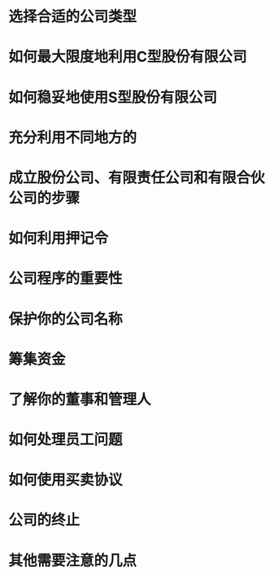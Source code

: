 # 选择合适的公司类型
# 如何最大限度地利用C型股份有限公司
# 如何稳妥地使用S型股份有限公司

# 充分利用不同地方的

# 成立股份公司、有限责任公司和有限合伙公司的步骤
# 如何利用押记令
# 公司程序的重要性
# 保护你的公司名称
# 筹集资金

# 了解你的董事和管理人
# 如何处理员工问题

# 如何使用买卖协议
# 公司的终止
# 其他需要注意的几点